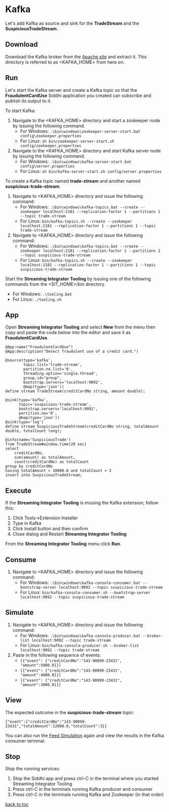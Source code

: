 # Kafka
Let's add Kafka as source and sink for the **TradeStream** and the **SuspiciousTradeStream**.

## Download
Download the Kafka broker from the [Apache site](https://www.apache.org/dyn/closer.cgi?path=/kafka/2.3.0/kafka_2.12-2.3.0.tgz) and extract it. This directory is referred to as <KAFKA_HOME> from here on.

## Run
Let's start the Kafka server and create a Kafka topic so that the **FraudulentCardUse** Siddhi application you created can subscribe and publish its output to it.

To start Kafka:
1. Navigate to the <KAFKA_HOME> directory and start a zookeeper node by issuing the following command.
    * For Windows: ```.\bin\windows\zookeeper-server-start.bat config\zookeeper.properties```
    * For Linux: ```sh bin/zookeeper-server-start.sh config/zookeeper.properties```
2. Navigate to the <KAFKA_HOME> directory and start Kafka server node by issuing the following command.
    * For Windows: ```.\bin\windows\kafka-server-start.bat config\server.properties```
    * For Linux: ```sh bin/kafka-server-start.sh config/server.properties```

To create a Kafka topic named **trade-stream** and another named **suspicious-trade-stream**:
1. Navigate to <KAFKA_HOME> directory and issue the following command:
    * For Windows: ```.\bin\windows\kafka-topics.bat --create --zookeeper localhost:2181 --replication-factor 1 --partitions 1 --topic trade-stream```
    * For Linux: ```bin/kafka-topics.sh --create --zookeeper localhost:2181 --replication-factor 1 --partitions 1 --topic trade-stream```
2. Navigate to <KAFKA_HOME> directory and issue the following command:
    * For Windows: ```.\bin\windows\kafka-topics.bat --create --zookeeper localhost:2181 --replication-factor 1 --partitions 1 --topic suspicious-trade-stream```
    * For Linux: ```bin/kafka-topics.sh --create --zookeeper localhost:2181 --replication-factor 1 --partitions 1 --topic suspicious-trade-stream```

Start the **Streaming Integrator Tooling** by issuing one of the following commands from the <SIT_HOME>/bin directory.

* For Windows: ```.\tooling.bat```
* For Linux: ```./tooling.sh```

## App
Open **Streaming Integrator Tooling** and select **New** from the menu then copy and paste the code below into the editor and save it as **FraudulentCardUse**.

```
@App:name("FraudulentCardUse")
@App:description("Detect fraudulent use of a credit card.")

@source(type='kafka',
        topic.list='trade-stream',
        partition.no.list='0',
        threading.option='single.thread',
        group.id="group",
        bootstrap.servers='localhost:9092',
        @map(type='json'))
define stream TradeStream(creditCardNo string, amount double);

@sink(type='kafka',
      topic='suspicious-trade-stream',
      bootstrap.servers='localhost:9092',
      partition.no='0',
      @map(type='json'))
@sink(type='log')
define stream SuspiciousTradeStream(creditCardNo string, totalAmount double, totalCount long);

@info(name='SuspiciousTrade')
from TradeStream#window.time(20 sec)
select 
    creditCardNo, 
    sum(amount) as totalAmount,
    count(creditCardNo) as totalCount
group by creditCardNo 
having totalAmount > 10000.0 and totalCount > 2
insert into SuspiciousTradeStream;
```

## Execute
If the **Streaming Integrator Tooling** is missing the Kafka extension, follow this:
1. Click Tools->Extension Installer
2. Type in Kafka
3. Click Install button and then confirm
4. Close dialog and Restart **Streaming Integrator Tooling**

From the **Streaming Integrator Tooling** menu click **Run**.

## Consume
1. Navigate to <KAFKA_HOME> directory and issue the following command:
    * For Windows: ```.\bin\windows\kafka-console-consumer.bat --bootstrap-server localhost:9092 --topic suspicious-trade-stream```
    * For Linux: ```bin/kafka-console-consumer.sh --bootstrap-server localhost:9092 --topic suspicious-trade-stream```

## Simulate

1. Navigate to <KAFKA_HOME> directory and issue the following command:
    * For Windows: ```.\bin\windows\kafka-console-producer.bat --broker-list localhost:9092 --topic trade-stream```
    * For Linux: ```bin/kafka-console-producer.sh --broker-list localhost:9092 --topic trade-stream```
2. Paste in the following sequence of events:
    - ```[{"event": {"creditCardNo":"143-90099-23431", "amount":5000.0}}]```
    - ```[{"event": {"creditCardNo":"143-90099-23431", "amount":4000.0}}]```
    - ```[{"event": {"creditCardNo":"143-90099-23431", "amount":3000.0}}]```

## View
The expected outcome in the **suspicious-trade-stream** topic:
```
{"event":{"creditCardNo":"143-90099-23431","totalAmount":12000.0,"totalCount":3}}
```
You can also run the [Feed Simulation](#simulate) again and view the results in the Kafka consumer terminal. 

## Stop

Stop the running services:
1. Stop the Siddhi app and press ctrl-C in the terminal where you started Streaming Integrator Tooling
2. Press ctrl-C in the terminals running Kafka producer and consumer
3. Press ctrl-C in the terminals running Kafka and Zookeeper (in that order)

[back to toc](../README.md#table-of-content)
